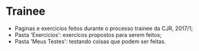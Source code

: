# Trainee
- Paginas e exercicios feitos durante o processo trainee da CJR, 2017/1;
- Pasta 'Exercicios': exercicos propostos para serem feitos;
- Pasta 'Meus Testes': testando coisas que podem ser feitas.
